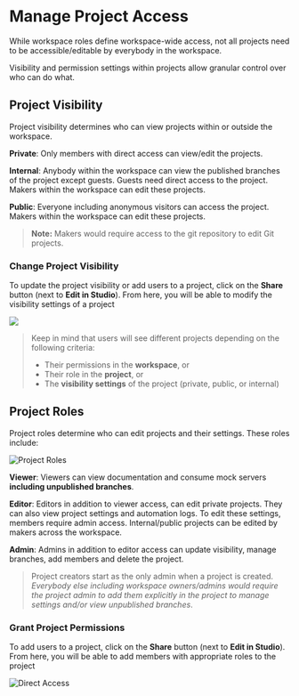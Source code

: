 # Manage Project Access

While workspace roles define workspace-wide access, not all projects need to be accessible/editable by everybody in the workspace. 

Visibility and permission settings within projects allow granular control over who can do what. 

## Project Visibility

Project visibility determines who can view projects within or outside the workspace. 

**Private**: Only members with direct access can view/edit the projects.

**Internal**: Anybody within the workspace can view the published branches of the project except guests. Guests need direct access to the project. Makers within the workspace can edit these projects.

**Public**: Everyone including anonymous visitors can access the project. Makers within the workspace can edit these projects.

> **Note:** Makers would require access to the git repository to edit Git projects.

### Change Project Visibility

To update the project visibility or add users to a project, click on the **Share** button (next to **Edit in Studio**). From here, you will be able to modify the visibility settings of a project

![](../assets/images/manage-project-access.png)

> Keep in mind that users will see different projects depending on the following criteria:
> - Their permissions in the **workspace**, or
> - Their role in the **project**, or
> - The **visibility settings** of the project (private, public, or internal)


## Project Roles

Project roles determine who can edit projects and their settings. These roles include:

![Project Roles](../assets/images/project-roles.png)

**Viewer**: Viewers can view documentation and consume mock servers **including unpublished branches**.

**Editor**: Editors in addition to viewer access, can edit private projects. They can also view project settings and automation logs. To edit these settings, members require admin access. Internal/public projects can be edited by makers across the workspace. 

**Admin**: Admins in addition to editor access can update visibility, manage branches, add members and delete the project. 

> Project creators start as the only admin when a project is created. *Everybody else including workspace owners/admins would require the project admin to add them explicitly in the project to manage settings and/or view unpublished branches*.

### Grant Project Permissions

To add users to a project, click on the **Share** button (next to **Edit in Studio**). From here, you will be able to add members with appropriate roles to the project

![Direct Access](../assets/images/direct-access.png)